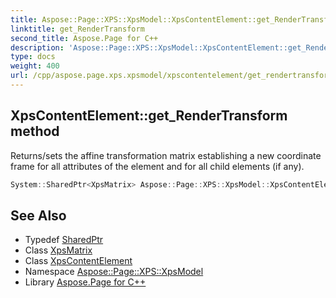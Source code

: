 ```yaml
---
title: Aspose::Page::XPS::XpsModel::XpsContentElement::get_RenderTransform method
linktitle: get_RenderTransform
second_title: Aspose.Page for C++
description: 'Aspose::Page::XPS::XpsModel::XpsContentElement::get_RenderTransform method. Returns/sets the affine transformation matrix establishing a new coordinate frame for all attributes of the element and for all child elements (if any) in C++.'
type: docs
weight: 400
url: /cpp/aspose.page.xps.xpsmodel/xpscontentelement/get_rendertransform/
---
```

## XpsContentElement::get_RenderTransform method


Returns/sets the affine transformation matrix establishing a new coordinate frame for all attributes of the element and for all child elements (if any).

```cpp
System::SharedPtr<XpsMatrix> Aspose::Page::XPS::XpsModel::XpsContentElement::get_RenderTransform()
```

## See Also

* Typedef [SharedPtr](../../../system/sharedptr/)
* Class [XpsMatrix](../../xpsmatrix/)
* Class [XpsContentElement](../)
* Namespace [Aspose::Page::XPS::XpsModel](../../)
* Library [Aspose.Page for C++](../../../)
